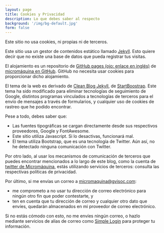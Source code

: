 ```yaml
---
layout: page
title: Cookies y Privacidad
description: Lo que debes saber al respecto
background: '/img/bg-default.jpg'
form: false
---
```

Este sitio no usa cookies, ni propias ni de terceros.

Este sitio usa un gestor de contenidos estático llamado [Jekyll](https://jekyllrb.com/). Esto quiere decir que no existe una base de datos que pueda registrar tus visitas.

El alojamiento es un repositorio de [GitHub pages (ojo: enlace en inglés)](https://pages.github.com/) de [micromáquina en GitHub](https://github.com/micromaquina). GitHub no necesita usar cookies para proporcionar dicho alojamiento. 

El tema de la web es derivado de [Clean Blog Jekyll](https://github.com/StartBootstrap/startbootstrap-clean-blog-jekyll), de [StartBoostrap](https://github.com/StartBootstrap/). Este tema ha sido modificado para eliminar tecnologías de seguimiento de Google, distintos programas vinculados a tecnologías de terceros para el envío de mensajes a través de formularios, y cualquier uso de cookies de rastreo que he podido encontrar.

Pese a todo, debes saber que:
- Las fuentes tipográficas se cargan directamente desde sus respectivos proveedores, Google y FontAwesome.
- Este sitio utiliza Javascript. Si lo desactivas, funcionará mal.
- El tema utiliza Bootstrap, que es una tecnología de Twitter. Aún así, no he detectado ninguna comunicación con Twitter.

Por otro lado, al usar los mecanismos de comunicación de terceros que puedes encontrar mencionados a lo largo de este blog, como la cuenta de [twitter de Micromáquina](https://twitter.com/micro_maquina), estás utilizando servicios de terceros: consulta las respectivas políticas de privacidad.

Por último, si me envías un correo a [micromaquina@gvisoc.com](mailto:micromaquina@gvisoc.com):
- me comprometo a no usar tu dirección de correo electrónico para ningún otro fin que poder contestarte, y 
- ten en cuenta que tu dirección de correo y cualquier otro dato que envíes, quedarán almacenados en mi proveedor de correo electrónico. 

Si no estás cómodo con esto, no me envíes ningún correo, o hazlo mediante servicios de alias de correo como [Simple Login](https://simplelogin.io) para proteger tu información.


